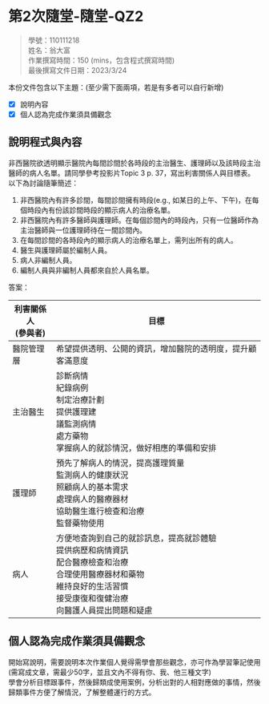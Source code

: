 # 第2次隨堂-隨堂-QZ2
>
>學號：110111218
><br />
>姓名：翁大富
><br />
>作業撰寫時間：150 (mins，包含程式撰寫時間)
><br />
>最後撰寫文件日期：2023/3/24
>

本份文件包含以下主題：(至少需下面兩項，若是有多者可以自行新增)
- [x] 說明內容
- [x] 個人認為完成作業須具備觀念

## 說明程式與內容

非西醫院欲透明顯示醫院內每間診間於各時段的主治醫生、護理師以及該時段主治醫師的病人名單。請同學參考投影片Topic 3 p. 37，寫出利害關係人與目標表。以下為討論隨筆簡述：

1. 非西醫院內有許多診間，每間診間擁有時段(e.g., 如某日的上午、下午)，在每個時段內有份該診間時段的顯示病人的治療名單。
2. 非西醫院內有許多醫師與護理師。在每個診間內的時段內，只有一位醫師作為主治醫師與一位護理師待在一間診間內。
3. 在每間診間的各時段內的顯示病人的治療名單上，需列出所有的病人。
4. 醫生與護理師屬於編制人員。
5. 病人非編制人員。
6. 編制人員與非編制人員都來自於人員名單。

答案：

|利害關係人<br >(參與者)|目標|
| ---- | ---- |
|醫院管理層|希望提供透明、公開的資訊，增加醫院的透明度，提升顧客滿意度|
|主治醫生|診斷病情<br>紀錄病例<br>制定治療計劃<br>提供護理建<br>議監測病情<br>處方藥物<br>掌握病人的就診情況，做好相應的準備和安排|
|護理師|預先了解病人的情況，提高護理質量<br>監測病人的健康狀況<br>照顧病人的基本需求<br>處理病人的醫療器材<br>協助醫生進行檢查和治療<br>監督藥物使用|
|病人|方便地查詢到自己的就診訊息，提高就診體驗<br>提供病歷和病情資訊<br>配合醫療檢查和治療<br>合理使用醫療器材和藥物<br>維持良好的生活習慣<br>接受康復和復健治療<br>向醫護人員提出問題和疑慮|

## 個人認為完成作業須具備觀念

開始寫說明，需要說明本次作業個人覺得需學會那些觀念，亦可作為學習筆記使用 (需寫成文章，需最少50字，並且文內不得有你、我、他三種文字)<br>
學會分析目標跟事件，然後歸類成使用案例，分析出對的人相對應做的事情，然後歸類事件方便了解情況，了解整體運行的方式。